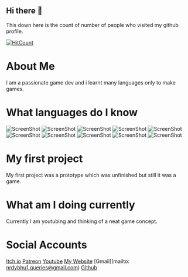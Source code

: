 ## Hi there 👋

This down here is the count of number of people who visited my github profile. 

[![HitCount](http://hits.dwyl.com/NrdyBhu1/NrdyBhu1.svg)](#)

# About Me
I am a passionate game dev and i learnt many languages only to make games.

# What languages do I know

![ScreenShot](https://raster.shields.io/badge/python-90%25-green.png)
![ScreenShot](https://raster.shields.io/badge/html-80%25-important.png)
![ScreenShot](https://raster.shields.io/badge/css-50%25-informational.png)
![ScreenShot](https://raster.shields.io/badge/javascript-70%25-yellow.png)
![ScreenShot](https://raster.shields.io/badge/brainf-100%25-ff69b4.png)
![ScreenShot](https://raster.shields.io/badge/rust-70%25-red.png)
![ScreenShot](https://raster.shields.io/badge/java-80%25-critical.png)
![ScreenShot](https://raster.shields.io/badge/csharp-80%25-success.png)
![ScreenShot](https://raster.shields.io/badge/cpp-20%25-inactive.png)
![ScreenShot](https://raster.shields.io/badge/cg-80%25-blueviolet.png)

# My first project
My first project was a prototype which was unfinished but still it was a game.

# What am I doing currently
Currently I am youtubing and thinking of a neat game concept.


# Social Accounts
[Itch.io](https://nrdybhu1.itch.io/)
[Patreon](https://patreon.com/NrdyBhu1)
[Youtube](https://www.youtube.com/channel/UCoPBq4YveNbsHkg4Rd9AXXQ)
[My Website](https://nrdybhu1.github.io/)
[Gmail](mailto: nrdybhu1.queries@gmail.com)
[Github](https://github.com/NrdyBhu1)
